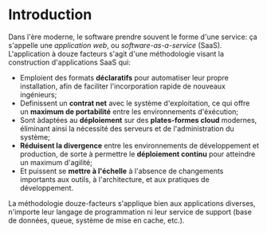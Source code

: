 Introduction
============

Dans l'ère moderne, le software prendre souvent le forme d'une service: ça s'appelle une *application web*, ou *software-as-a-service* (SaaS). L'application à douze facteurs s'agit d'une méthodologie visant la construction d'applications SaaS qui:

* Emploient des formats **déclaratifs** pour automatiser leur propre installation, afin de faciliter l'incorporation rapide de nouveaux ingénieurs;
* Definissent un **contrat net** avec le système d'exploitation, ce qui offre un **maximum de portabilité** entre les environnements d'éxécution;
* Sont àdaptées au **déploiement** sur des **plates-formes cloud** modernes, éliminant ainsi la nécessité des serveurs et de l'administration du système;
* **Réduisent la divergence** entre les environnements de développement et production, de sorte à permettre le **déploiement continu** pour atteindre un maximum d'agilité;
* Et puissent se **mettre à l'échelle** à l'absence de changements importants aux outils, à l'architecture, et aux pratiques de développement.

La méthodologie douze-facteurs s'applique bien aux applications diverses, n'importe leur langage de programmation ni leur service de support (base de données, queue, système de mise en cache, etc.).
